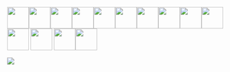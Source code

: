 <img height=50 src="https://cdn.jsdelivr.net/gh/devicons/devicon/icons/python/python-original.svg"/><img height=50 src="https://cdn.jsdelivr.net/gh/devicons/devicon/icons/java/java-original.svg"/><img height=50 src="https://cdn.jsdelivr.net/gh/devicons/devicon/icons/react/react-original.svg" /><img height=50 src="https://cdn.jsdelivr.net/gh/devicons/devicon/icons/flutter/flutter-original.svg" /><img height=50 src="https://cdn.jsdelivr.net/gh/devicons/devicon/icons/git/git-plain.svg"/><img height=50 src="https://cdn.jsdelivr.net/gh/devicons/devicon/icons/mysql/mysql-original.svg" /><img height=50 src="https://cdn.jsdelivr.net/gh/devicons/devicon/icons/firebase/firebase-plain-wordmark.svg" /><img height=50 src="https://cdn.jsdelivr.net/gh/devicons/devicon/icons/nodejs/nodejs-original-wordmark.svg" /><img height=50 src="https://cdn.jsdelivr.net/gh/devicons/devicon/icons/javascript/javascript-original.svg" /><img height=50 src="https://cdn.jsdelivr.net/gh/devicons/devicon/icons/subversion/subversion-original.svg" /><img height=50 src="https://cdn.jsdelivr.net/gh/devicons/devicon/icons/anaconda/anaconda-original-wordmark.svg" />
<img height=50 src="https://cdn.jsdelivr.net/gh/devicons/devicon/icons/pandas/pandas-original-wordmark.svg" />
<img height=50 src="https://cdn.jsdelivr.net/gh/devicons/devicon/icons/dart/dart-original-wordmark.svg" /><img height=50 src="https://cdn.jsdelivr.net/gh/devicons/devicon/icons/npm/npm-original-wordmark.svg" />


<p></p>
<img src="https://github-readme-stats.vercel.app/api/top-langs?username=Martypose"/>
